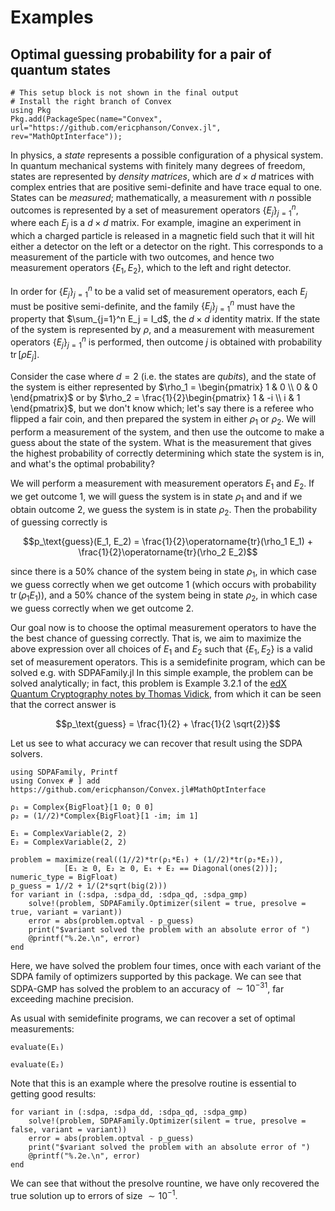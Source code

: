 # Examples

## Optimal guessing probability for a pair of quantum states

```@setup 1
# This setup block is not shown in the final output
# Install the right branch of Convex
using Pkg
Pkg.add(PackageSpec(name="Convex", url="https://github.com/ericphanson/Convex.jl", rev="MathOptInterface"));
```

In physics, a *state* represents a possible configuration of a physical system. In quantum mechanical systems with finitely many degrees of freedom, states are represented by *density matrices*, which are $d\times d$ matrices with complex entries that are positive semi-definite and have trace equal to one. States can be *measured*; mathematically, a measurement with $n$ possible outcomes is represented by a set of measurement operators $\{E_j\}_{j=1}^n$, where each $E_j$ is a $d\times d$ matrix. For example, imagine an experiment in which a charged particle is released in a magnetic field such that it will hit either a detector on the left or a detector on the right. This corresponds to a measurement of the particle with two outcomes, and hence two measurement operators $\{E_1, E_2\}$, which to the left and right detector.

In order for $\{E_j\}_{j=1}^n$ to be a valid set of measurement operators, each $E_j$ must be positive semi-definite, and the family $\{E_j\}_{j=1}^n$ must have the property that $\sum_{j=1}^n E_j = I_d$, the $d\times d$ identity matrix. If the state of the system is represented by $\rho$, and a measurement with measurement operators $\{E_j\}_{j=1}^n$ is performed, then outcome $j$ is obtained with probability $\operatorname{tr}[\rho E_j]$.

Consider the case where $d=2$ (i.e. the states are *qubits*), and the state of the system is either represented by $\rho_1 = \begin{pmatrix} 1 & 0 \\ 0 & 0 \end{pmatrix}$ or by $\rho_2 = \frac{1}{2}\begin{pmatrix} 1 & -i \\ i & 1 \end{pmatrix}$, but we don't know which; let's say there is a referee who flipped a fair coin, and then prepared the system in either $\rho_1$ or $\rho_2$. We will perform a measurement of the system, and then use the outcome to make a guess about the state of the system.  What is the measurement that gives the highest probability of correctly determining which state the system is in, and what's the optimal probability?

We will perform a measurement with measurement operators $E_1$ and $E_2$. If we get outcome $1$, we will guess the system is in state $\rho_1$ and and if we obtain outcome 2, we guess the system is in state $\rho_2$. Then the probability of guessing correctly is

```math
p_\text{guess}(E_1, E_2) = \frac{1}{2}\operatorname{tr}(\rho_1  E_1) + \frac{1}{2}\operatorname{tr}(\rho_2  E_2)
```

since there is a 50% chance of the system being in state $\rho_1$, in which case we guess correctly when we get outcome 1 (which occurs with probability $\operatorname{tr}(\rho_1 E_1)$), and a 50% chance of the system being in state $\rho_2$, in which case we guess correctly when we get outcome $2$.

Our goal now is to choose the optimal measurement operators to have the the best chance of guessing correctly. That is, we aim to maximize the above expression over all choices of $E_1$ and $E_2$ such that $\{E_1, E_2\}$ is a valid set of measurement operators. This is a semidefinite program, which can be solved e.g. with SDPAFamily.jl In this simple example, the problem can be solved analytically; in fact, this problem is Example 3.2.1 of the [edX Quantum Cryptography notes by Thomas Vidick](http://users.cms.caltech.edu/~vidick/teaching/120_qcrypto/LN_Week3.pdf), from which it can be seen that the correct answer is

```math
p_\text{guess} = \frac{1}{2} + \frac{1}{2 \sqrt{2}}
```

Let us see to what accuracy we can recover that result using the SDPA solvers.

```@example 1
using SDPAFamily, Printf
using Convex # ] add https://github.com/ericphanson/Convex.jl#MathOptInterface

ρ₁ = Complex{BigFloat}[1 0; 0 0]
ρ₂ = (1//2)*Complex{BigFloat}[1 -im; im 1]

E₁ = ComplexVariable(2, 2)
E₂ = ComplexVariable(2, 2)

problem = maximize(real((1//2)*tr(ρ₁*E₁) + (1//2)*tr(ρ₂*E₂)),
            [E₁ ⪰ 0, E₂ ⪰ 0, E₁ + E₂ == Diagonal(ones(2))]; numeric_type = BigFloat)
p_guess = 1//2 + 1/(2*sqrt(big(2)))
for variant in (:sdpa, :sdpa_dd, :sdpa_qd, :sdpa_gmp)
    solve!(problem, SDPAFamily.Optimizer(silent = true, presolve = true, variant = variant))
    error = abs(problem.optval - p_guess)
    print("$variant solved the problem with an absolute error of ")
    @printf("%.2e.\n", error)
end
```

Here, we have solved the problem four times, once with each variant of the SDPA family of optimizers supported by this package. We can see that SDPA-GMP has solved the problem to an accuracy of $\sim 10^{-31}$, far exceeding machine precision.

As usual with semidefinite programs, we can recover a set of optimal measurements:

```@example 1
evaluate(E₁)
```

```@example 1
evaluate(E₂)
```

Note that this is an example where the presolve routine is essential to getting good results:

```@example 1
for variant in (:sdpa, :sdpa_dd, :sdpa_qd, :sdpa_gmp)
    solve!(problem, SDPAFamily.Optimizer(silent = true, presolve = false, variant = variant))
    error = abs(problem.optval - p_guess)
    print("$variant solved the problem with an absolute error of ")
    @printf("%.2e.\n", error)
end
```

We can see that without the presolve rountine, we have only recovered the true solution up to errors of size $\sim 10^{-1}$.
